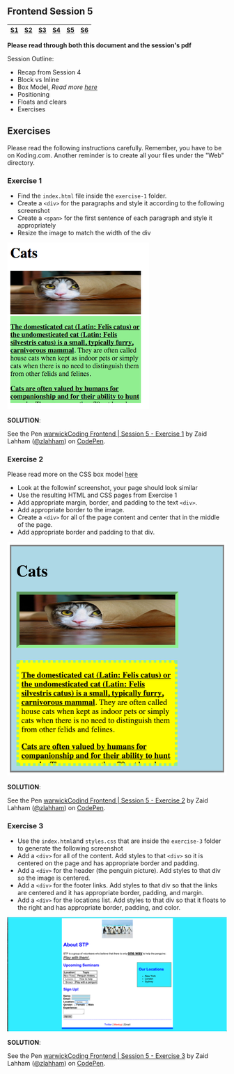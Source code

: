 ## Frontend Session 5

| [S1 ](../session_1/README.md) | [S2  ](../session_2/README.md) |[S3  ](../session_3/README.md) |[S4  ](../session_4/README.md) |[S5  ](../session_5/README.md) |[S6  ](../session_6/README.md) |
|------------------------------|--------------------------------|-------------------------------|-------------------------------|-------------------------------|-------------------------------|

**Please read through both this document and the session's pdf**

Session Outline:
- Recap from Session 4
- Block vs Inline
- Box Model, *Read more [here](https://developer.mozilla.org/en/docs/Web/CSS/border-style)*
- Positioning
- Floats and clears
- Exercises

Exercises
---------

Please read the following instructions carefully. Remember, you have to be on Koding.com.
Another reminder is to create all your files under the "Web" directory.

### Exercise 1

- Find the `index.html` file inside the `exercise-1` folder.
- Create a `<div>` for the paragraphs and style it according to the following screenshot
- Create a `<span>` for the first sentence of each paragraph and style it appropriately
- Resize the image to match the width of the div

![screenshot](../images/session_5/frontend_session_5-1.png)

**SOLUTION**:
<p data-height="268" data-theme-id="0" data-slug-hash="GoVQja" data-default-tab="result" data-user="zlahham" data-preview="true" class='codepen'>See the Pen <a href='http://codepen.io/zlahham/pen/GoVQja/'>warwickCoding Frontend | Session 5 - Exercise 1</a> by Zaid Lahham (<a href='http://codepen.io/zlahham'>@zlahham</a>) on <a href='http://codepen.io'>CodePen</a>.</p>
<script async src="//assets.codepen.io/assets/embed/ei.js"></script>

### Exercise 2
Please read more on the CSS box model [here](https://developer.mozilla.org/en-US/docs/Web/CSS/CSS_Box_Model/Introduction_to_the_CSS_box_model)

- Look at the followinf screenshot, your page should look similar
- Use the resulting HTML and CSS pages from Exercise 1
- Add appropriate margin, border, and padding to the text `<div>`.
- Add appropriate border to the image.
- Create a `<div>` for all of the page content and center that in the middle of the page.
- Add appropriate border and padding to that div.

![screenshot](../images/session_5/frontend_session_5-2.png)

**SOLUTION**:
<p data-height="268" data-theme-id="0" data-slug-hash="XXvoMm" data-default-tab="result" data-user="zlahham" data-preview="true" class='codepen'>See the Pen <a href='http://codepen.io/zlahham/pen/XXvoMm/'>warwickCodind Frontend | Session 5 - Exercise 2</a> by Zaid Lahham (<a href='http://codepen.io/zlahham'>@zlahham</a>) on <a href='http://codepen.io'>CodePen</a>.</p>
<script async src="//assets.codepen.io/assets/embed/ei.js"></script>

### Exercise 3
- Use the `index.html`and `styles.css` that are inside the `exercise-3` folder to generate the following screenshot
- Add a `<div>` for all of the content. Add styles to that `<div>` so it is centered on the page and has appropriate border and padding.
- Add a `<div>` for the header (the penguin picture). Add styles to that div so the image is centered.
- Add a `<div>` for the footer links. Add styles to that div so that the links are centered and it has appropriate border, padding, and margin.
- Add a `<div>` for the locations list. Add styles to that div so that it floats to the right and has appropriate border, padding, and color.

![screenshot](../images/session_5/frontend_session_5-3.png)

**SOLUTION**:

<p data-height="268" data-theme-id="0" data-slug-hash="YwmBoK" data-default-tab="result" data-user="zlahham" data-preview="true" class='codepen'>See the Pen <a href='http://codepen.io/zlahham/pen/YwmBoK/'>warwickCoding Frontend | Session 5 - Exercise 3</a> by Zaid Lahham (<a href='http://codepen.io/zlahham'>@zlahham</a>) on <a href='http://codepen.io'>CodePen</a>.</p>
<script async src="//assets.codepen.io/assets/embed/ei.js"></script>
